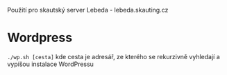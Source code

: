 Použití pro skautský server Lebeda - lebeda.skauting.cz

# Wordpress
`./wp.sh [cesta]` kde cesta je adresář, ze kterého se rekurzivně vyhledají a vypíšou instalace WordPressu


